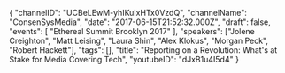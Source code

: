 {
    "channelID": "UCBeLEwM-yhIKuIxHTx0VzdQ",
    "channelName": "ConsenSysMedia",
    "date": "2017-06-15T21:52:32.000Z",
    "draft": false,
    "events": [
        "Ethereal Summit Brooklyn 2017"
    ],
    "speakers": ["Jolene Creighton", "Matt Leising", "Laura Shin", "Alex Klokus", "Morgan Peck", "Robert Hackett"],
    "tags": [],
    "title": "Reporting on a Revolution: What's at Stake for Media Covering Tech",
    "youtubeID": "dJxB1u4I5d4"
}
